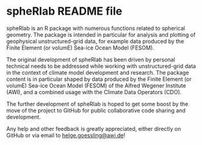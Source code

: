 # spheRlab README file

spheRlab is an R package with numerous functions related to spherical geometry. The package is intended in particular for analysis and plotting of geophysical unstructured-grid data, for example data produced by the Finite Element (or volumE) Sea-ice Ocean Model (FESOM).

The original development of spheRlab has been driven by personal technical needs to be addressed while working with unstructured-grid data in the context of climate model development and research. The package content is in particular shaped by data produced by the Finite Element (or volumE) Sea-ice Ocean Model (FESOM) of the Alfred Wegener Institute (AWI), and a combined usage with the Climate Data Operators (CDO).

The further development of spheRlab is hoped to get some boost by the move of the project to GitHub for public collaborative code sharing and development.

Any help and other feedback is greatly appreciated, either directly on GitHub or via email to <helge.goessling@awi.de>!
